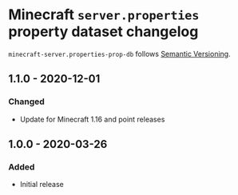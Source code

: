 # Minecraft `server.properties` property dataset changelog

`minecraft-server.properties-prop-db` follows [Semantic Versioning][1].

## 1.1.0 - 2020-12-01

### Changed

* Update for Minecraft 1.16 and point releases

## 1.0.0 - 2020-03-26

### Added

* Initial release

 [1]: http://semver.org/
